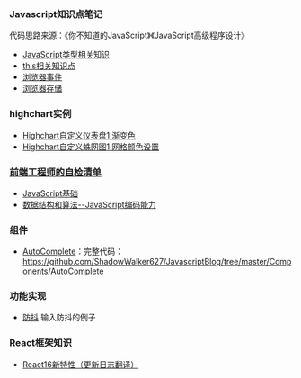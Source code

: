 ### Javascript知识点笔记
代码思路来源：《你不知道的JavaScript》《JavaScript高级程序设计》
* [JavaScript类型相关知识](https://github.com/ShadowWalker627/JavascriptExam/issues/1)
* [this相关知识点](https://github.com/ShadowWalker627/JavascriptExam/issues/2)
* [浏览器事件](https://github.com/ShadowWalker627/JavascriptExam/issues/3)
* [浏览器存储](https://github.com/ShadowWalker627/JavascriptBlog/issues/8)

### highchart实例
* [Highchart自定义仪表盘1 渐变色](https://github.com/ShadowWalker627/JavascriptExam/issues/4)
* [Highchart自定义蛛网图1 网格颜色设置](https://github.com/ShadowWalker627/JavascriptExam/issues/5)

### [前端工程师的自检清单](https://mp.weixin.qq.com/s/VCoqyDnu0Lx4XlcCtQLZXg)
* [JavaScript基础](https://github.com/ShadowWalker627/JavascriptExam/issues/6)
* [数据结构和算法--JavaScript编码能力](https://github.com/ShadowWalker627/JavascriptBlog/issues/9)

### 组件
* [AutoComplete](https://codepen.io/ShadowWalker627/pen/WBrwgz)：完整代码：https://github.com/ShadowWalker627/JavascriptBlog/tree/master/Components/AutoComplete

### 功能实现
* [防抖](https://codepen.io/ShadowWalker627/pen/EzZZJO) 输入防抖的例子

### React框架知识
* [React16新特性（更新日志翻译）](https://github.com/ShadowWalker627/JavascriptBlog/issues/10)
